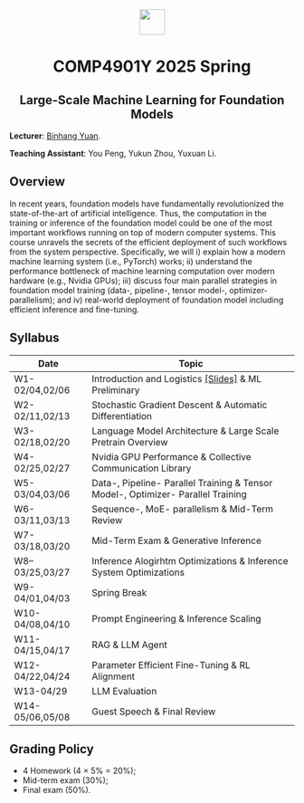 <div style="text-align:center">
<a href="https://hkust.edu.hk/"><img src="https://hkust.edu.hk/sites/default/files/images/UST_L3.svg" height="45"></a>


# COMP4901Y 2025 Spring

</div>

<h2 style="text-align: center;"> Large-Scale Machine Learning for Foundation Models </h2>

**Lecturer**: [Binhang Yuan](https://binhangyuan.github.io/site/). 

**Teaching Assistant**: You Peng, Yukun Zhou, Yuxuan Li.


## Overview

In recent years, foundation models have fundamentally revolutionized the state-of-the-art of artificial intelligence. Thus, the computation in the training or inference of the foundation model could be one of the most important workflows running on top of modern computer systems. This course unravels the secrets of the efficient deployment of such workflows from the system perspective. Specifically, we will i) explain how a modern machine learning system (i.e., PyTorch) works; ii) understand the performance bottleneck of machine learning computation over modern hardware (e.g., Nvidia GPUs); iii) discuss four main parallel strategies in foundation model training (data-, pipeline-, tensor model-, optimizer- parallelism); and iv) real-world deployment of foundation model including efficient inference and fine-tuning. 




## Syllabus 

| Date | Topic |
|-----|------|
|W1-02/04,02/06 | Introduction and Logistics [[Slides]](https://github.com/Relaxed-System-Lab/HKUST-COMP4901Y-2025spring/blob/main/Lecture%201%20-%20Introduction%20and%20Logistics.pdf)  &  ML Preliminary |
|W2-02/11,02/13 | Stochastic Gradient Descent & Automatic Differentiation |
|W3-02/18,02/20 | Language Model Architecture & Large Scale Pretrain Overview |
|W4-02/25,02/27 | Nvidia GPU Performance  & Collective Communication Library  |
|W5-03/04,03/06 | Data-, Pipeline- Parallel Training & Tensor Model-, Optimizer- Parallel Training |
|W6-03/11,03/13 | Sequence-, MoE- parallelism & Mid-Term Review  |
|W7-03/18,03/20 | Mid-Term Exam & Generative Inference |
|W8–03/25,03/27 | Inference Alogirhtm Optimizations  & Inference System Optimizations |
|W9-04/01,04/03 | Spring Break |
|W10-04/08,04/10 | Prompt Engineering & Inference Scaling |
|W11-04/15,04/17 | RAG  &  LLM Agent  |
|W12-04/22,04/24 | Parameter Efficient Fine-Tuning & RL Alignment |
|W13-04/29       | LLM Evaluation  |
|W14-05/06,05/08 | Guest Speech & Final Review|


## Grading Policy
- 4 Homework (4 $\times$ 5% $=$ 20%);
- Mid-term exam (30%);
- Final exam (50%).





